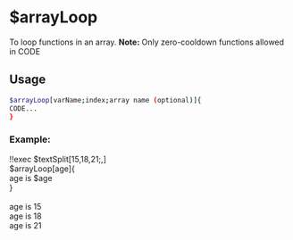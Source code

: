 # $arrayLoop

To loop functions in an array.
**Note:** Only zero-cooldown functions allowed in CODE

## Usage

```bash
$arrayLoop[varName;index;array name (optional)]{
CODE...
}
```

### Example:
<discord-messages>
          <discord-message :bot="false" role-color="#ffcc9a" author="Member">
        !!exec $textSplit[15,18,21;,]<br>$arrayLoop[age]{<br>age is $age<br>}<br><br>
          </discord-message>
          <discord-message :bot="true" role-color="#0099ff" author="Custom Command" avatar="https://media.discordapp.net/avatars/725721249652670555/781224f90c3b841ba5b40678e032f74a.webp">
        age is 15<br>age is 18<br>age is 21
        </discord-message>
</discord-messages>